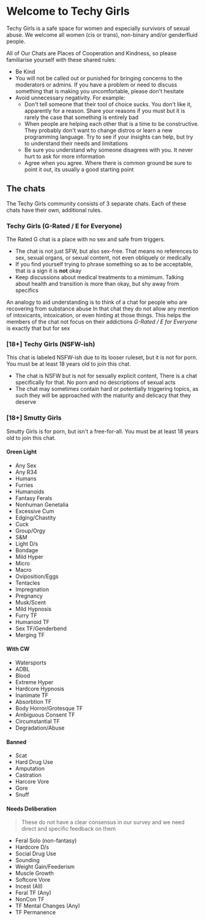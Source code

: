 # Welcome to Techy Girls

Techy Girls is a safe space for women and especially survivors of sexual abuse. We welcome all women (cis or trans), non-binary and/or genderfluid people.

All of Our Chats are Places of Cooperation and Kindness, so please familiarise yourself with these shared rules:

* Be Kind
* You will not be called out or punished for bringing concerns to the moderators or admins. If you have a problem or need to discuss something that is making you uncomfortable, please don't hesitate
* Avoid unnecessary negativity. For example:
  * Don't tell someone that their tool of choice sucks. You don't like it, apparently for a reason. Share your reasons if you must but it is rarely the case that something is entirely bad
  * When people are helping each other that is a time to be constructive. They probably don't want to change distros or learn a new programming language. Try to see if your insights can help, but try to understand their needs and limitations
  * Be sure you understand why someone disagrees with you. It never hurt to ask for more information
  * Agree when you agree. Where there is common ground be sure to point it out, its usually a good starting point

## The chats

The Techy Girls community consists of 3 separate chats. Each of these chats have their own, additional rules.

### Techy Girls (G-Rated / E for Everyone)
The Rated G chat is a place with no sex and safe from triggers.

* The chat is not just SFW, but also sex-free. That means no references to sex, sexual organs, or sexual content, not even obliquely or medically
* If you find yourself trying to phrase something so as to be acceptable, that is a sign it is **not** okay
* Keep discussions about medical treatments to a mimimum. Talking about health and transition is more than okay, but shy away from specifics

An analogy to aid understanding is to think of a chat for people who are recovering from substance abuse
In that chat they do not allow any mention of intoxicants, intoxication, or even hinting at those things. This helps the members of the chat not focus on their addictions
*G-Rated / E for Everyone* is exactly that but for sex

### [18+] Techy Girls (NSFW-ish)
This chat is labeled NSFW-ish due to its looser ruleset, but it is not for porn. You must be at least 18 years old to join this chat.

* The chat is NSFW but is not for sexually explicit content, There is a chat specifically for that. No porn and no descriptions of sexual acts
* The chat may sometimes contain hard or potentially triggering topics, as such they will be approached with the maturity and delicacy that they deserve

### [18+] Smutty Girls
Smutty Girls is for porn, but isn't a free-for-all. You must be at least 18 years old to join this chat.


#### Green Light
* Any Sex
* Any R34
* Humans
* Furries
* Humanoids
* Fantasy Ferals
* Nonhuman Genetalia
* Excessive Cum
* Edging/Chastity
* Cuck
* Group/Orgy
* S&M
* Light D/s
* Bondage
* Mild Hyper
* Micro
* Macro
* Oviposition/Eggs
* Tentacles
* Impregnation
* Pregnancy
* Musk/Scent
* Mild Hypnosis
* Furry TF
* Humanoid TF
* Sex TF/Genderbend
* Merging TF

#### With CW
* Watersports
* ADBL
* Blood
* Extreme Hyper
* Hardcore Hypnosis
* Inanimate TF
* Absorbtion TF
* Body Horror/Grotesque TF
* Ambiguous Consent TF
* Circumstantial TF
* Degradation/Abuse

#### Banned
* Scat
* Hard Drug Use
* Amputation
* Castration
* Harcore Vore
* Gore
* Snuff

#### Needs Deliberation
> These do not have a clear consensus in our survey and we need direct and specific feedback on them

* Feral Solo (non-fantasy)
* Hardcore D/s
* Social Drug Use
* Sounding
* Weight Gain/Feederism
* Muscle Growth
* Softcore Vore
* Incest (All)
* Feral TF (Any)
* NonCon TF
* TF Mental Changes (Any)
* TF Permanence
